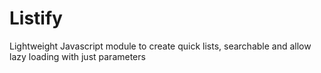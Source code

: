 # Listify
Lightweight Javascript module to create quick lists, searchable and allow lazy loading with just parameters
